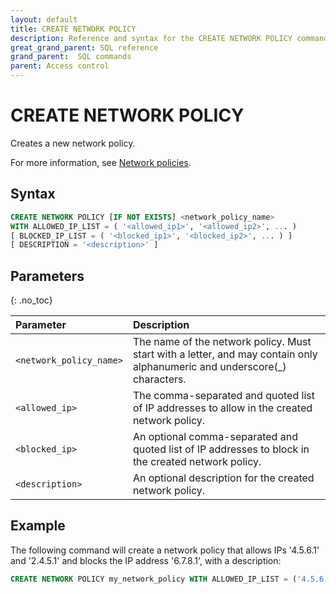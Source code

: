 ```yaml
---
layout: default
title: CREATE NETWORK POLICY
description: Reference and syntax for the CREATE NETWORK POLICY command.
great_grand_parent: SQL reference
grand_parent:  SQL commands
parent: Access control
---
```


# CREATE NETWORK POLICY
Creates a new network policy.

For more information, see [Network policies](../../../Guides/security/network-policies.md).

## Syntax

```sql
CREATE NETWORK POLICY [IF NOT EXISTS] <network_policy_name>
WITH ALLOWED_IP_LIST = ( '<allowed_ip1>', '<allowed_ip2>', ... )
[ BLOCKED_IP_LIST = ( '<blocked_ip1>', '<blocked_ip2>', ... ) ]
[ DESCRIPTION = '<description>' ]
```

## Parameters 
{: .no_toc} 

| Parameter  | Description |
| :--------- | :---------- |
| `<network_policy_name>`                              | The name of the network policy. Must start with a letter, and may contain only alphanumeric and underscore(_) characters.   |
| `<allowed_ip>`                      | The comma-separated and quoted list of IP addresses to allow in the created network policy.  |         
| `<blocked_ip>` | An optional comma-separated and quoted list of IP addresses to block in the created network policy.  |
| `<description>` | An optional description for the created network policy. | 

## Example

The following command will create a network policy that allows IPs '4.5.6.1' and '2.4.5.1' and blocks the IP address '6.7.8.1', with a description: 

```sql
CREATE NETWORK POLICY my_network_policy WITH ALLOWED_IP_LIST = ('4.5.6.1', '2.4.5.1') DESCRIPTION = 'my new network policy'
```
